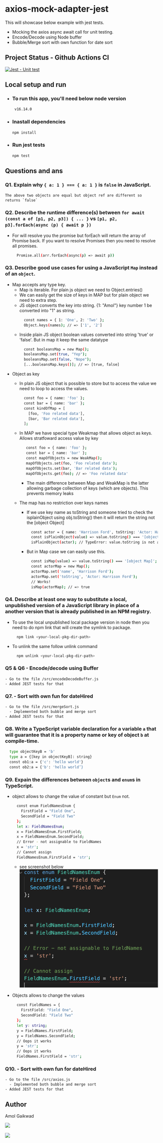 # axios-mock-adapter-jest
This will showcase below example with jest tests.

- Mocking the axios async await call for unit testing.
- Encode/Decode using Node buffer
- Bubble/Merge sort with own function for date sort

## Project Status - Github Actions CI

[![Jest - Unit test](https://github.com/gaikwadamolraj/axios-mock-adapter-jest/actions/workflows/Integration.yml/badge.svg)](https://github.com/gaikwadamolraj/axios-mock-adapter-jest/actions/workflows/Integration.yml)

## Local setup and run
   - ### To run this app, you'll need below node version
     ```sh
      v16.14.0
     ```

   - ### Inastall dependencies
     ```sh
     npm install
     ```
   - ### Run jest tests
     ```sh
     npm test
     ```

## Questions and ans
  ### Q1. Explain why `{ a: 1 } === { a: 1 }` is `false` in JavaScript.
    The above two objects are equal but object ref are different so returns `false`

  ### Q2. Describe the runtime difference(s) between `for await (const a of [p1, p2, p3]) { ... }` vs `[p1, p2, p3].forEach(async (p) { await p })`
    
  - For will resolve you the promise but forEach will return the array of Promise back.
    If you want to resolve Promises then you need to resolve all promises.
    ```sh
      Promise.all(arr.forEach(async(p) => await p))
    ```
    

  ### Q3. Describe good use cases for using a JavaScript `Map` instead of an `object`.
  - Map accepts any type key.
    - Map is iterable. For plain js object we need to Object.entries()
    - We can easily get the size of keys in MAP but for plain object we need to extra step.
    - JS object converts the key into string. {1: "Amol"} key number 1 be converted into "1" as string.
        ```sh
          const names = { 1: 'One', 2: 'Two' };
          Object.keys(names); // => ['1', '2']
        ```
    - Inside plain JS object boolean values converted into string 'true' or 'false'. But in map it keep the same datatype
        ```sh
          const booleansMap = new Map();
          booleansMap.set(true, "Yep");
          booleansMap.set(false, "Nope");
          [...booleansMap.keys()]; // => [true, false]
        ```
  - Object as key
    - In plain JS object that is possible to store but to access the value we need to loop to access the values.
        ```sh
          const foo = { name: 'foo' };
          const bar = { name: 'bar' };
          const kindOfMap = [
            [foo, 'Foo related data'],
            [bar, 'Bar related data'],
          ];
        ```
    - In MAP we have special type Weakmap that allows object as keys. Allows stratfoward access value by key 
       ```sh
          const foo = { name: 'foo' };
          const bar = { name: 'bar' };
          const mapOfObjects = new WeakMap();
          mapOfObjects.set(foo, 'Foo related data');
          mapOfObjects.set(bar, 'Bar related data');
          mapOfObjects.get(foo); // => 'Foo related data'
        ```
      - The main difference between Map and WeakMap is the latter allowing garbage collection of keys (which are objects). This prevents memory leaks
    
    - The map has no restriction over keys names
      -  If we use key name as toString and someone tried to check the isplainObject using obj.toString() then it will return the string not the [object Object]
          ```sh
            const actor = { name: 'Harrison Ford', toString: 'Actor: Harrison Ford'};
            const isPlainObject(value) => value.toString() === '[object Object]';
            isPlainObject(actor); // TypeError: value.toString is not a function
          ```
      - But in Map case we can easily use this.
        ```sh
          const isMap(value) => value.toString() === '[object Map]';
          const actorMap = new Map();
          actorMap.set('name', 'Harrison Ford');
          actorMap.set('toString', 'Actor: Harrison Ford');
          // Works!
          isMap(actorMap); // => true
        ```
  ### Q4. Describe at least one way to substitute a local, unpublished version of a JavaScript library in place of a another version that is already published in an NPM registry.
  - To use the local unpublished local package version in node then you need to do npm link <package-dir-path> that will create the symlink to package.
      ```sh
        npm link <your-local-pkg-dir-path>
      ```
  - To unlink the same follow unlink command
      ```sh
        npm unlink <your-local-pkg-dir-path>
      ```
  ### Q5 & Q6 - Encode/decode using Buffer
    - Go to the file /src/encodeDecodeBuffer.js
    - Added JEST tests for that 
  
  ### Q7. - Sort with own fun for dateHired
    - Go to the file /src/mergeSort.js
      - Implemented both bubble and merge sort
    - Added JEST tests for that

  ### Q8. Write a TypeScript variable declaration for a variable `a` that will guarantee that it is a property name or key of object `b` at compile-time.
  ```sh
    type objectKeyB = 'b'
    type a = {[key in objectKeyB]: string}
    const ob1:a = {'c': 'hello world'}
    const ob2:a = {'b': 'hello world’}
  ```
  ### Q9. Expain the differences between `object`s and `enum`s in TypeScript.
  - object allows to change the value of constant but `Enum` not.

    ```sh
      const enum FieldNamesEnum {
        FirstField = "Field One",
        SecondField = "Field Two"
      };
      let x: FieldNamesEnum;
      x = FieldNamesEnum.FirstField;
      x = FieldNamesEnum.SecondField;
      // Error - not assignable to FieldNames
      x = 'str';
      // Cannot assign
      FieldNamesEnum.FirstField = 'str';
    ```
     - see screenshot below
       ![TS compile erro for Enum](https://github.com/gaikwadamolraj/axios-mock-adapter-jest/blob/main/screenshots/TScomplieerr.png)

  - Objects allows to change the values
    ```sh
      const FieldNames = {
        FirstField: "Field One",
        SecondField: "Field Two"
      };
      let y: string;
      y = FieldNames.FirstField;
      y = FieldNames.SecondField;
      // Oops it works
      y = 'str';
      // Oops it works
      FieldNames.FirstField = 'str';
    ```
  ### Q10. - Sort with own fun for dateHired
    - Go to the file /src/axios.js
      - Implemented both bubble and merge sort
    - Added JEST tests for that


## Author
 Amol Gaikwad

 [<img src="https://img.icons8.com/fluency/48/000000/linkedin.png"/>](https://www.linkedin.com/in/gaikwadamolraj/)

 [<img src="https://img.icons8.com/external-xnimrodx-lineal-gradient-xnimrodx/64/000000/external-email-customer-service-xnimrodx-lineal-gradient-xnimrodx-2.png"/>](mailto:gaikwadamolraj@gmail.com)